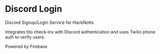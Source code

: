 # Discord Login

Discord Signup/Login Service for HackNotts

Integrates tito check-ins with Discord authentication and uses Twilio phone auth to verify users.

Powered by Firebase